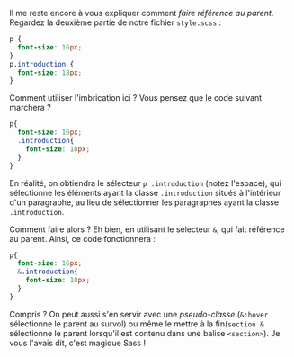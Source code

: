 Il me reste encore à vous expliquer comment *faire référence au parent*. Regardez la deuxième partie de notre fichier `style.scss` :

```scss
p {
  font-size: 16px;
}
p.introduction {
  font-size: 18px;
}
```

Comment utiliser l'imbrication ici ? Vous pensez que le code suivant marchera ?

```scss
p{
  font-size: 16px;
  .introduction{
    font-size: 18px;
  }
}
```

En réalité, on obtiendra le sélecteur `p .introduction` (notez l'espace), qui sélectionne les éléments ayant la classe `.introduction` situés à l'intérieur d'un paragraphe, au lieu de sélectionner les paragraphes ayant la classe `.introduction`.

Comment faire alors ? Eh bien, en utilisant le sélecteur `&`, qui fait référence au parent. Ainsi, ce code fonctionnera :

```css
p{
  font-size: 16px;
  &.introduction{
    font-size: 18px;
  }
}
```

Compris ? On peut aussi s'en servir avec une *pseudo-classe* (`&:hover` sélectionne le parent au survol) ou même le mettre à la fin(`section &` sélectionne le parent lorsqu'il est contenu dans une balise `<section>`). Je vous l'avais dit, c'est magique Sass !